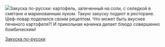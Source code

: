 <!--2025-06-18 15:43:29-->
<div class="yb">
  <div class="rss povarenok"><a href="https://www.povarenok.ru/recipes/show/182831/"><img src="https://www.povarenok.ru/data/cache/2025jun/18/40/3181665_92711-640x480.jpg"></a>Закуска по-русски: картофель, запеченный на соли, с селедкой в сметане и маринованным луком.
Такую закуску подают в ресторане. Шеф-повар поделился своим рецептом. Что может быть вкуснее печеного картофеля?! И прикольная начинка делает блюдо совершенно бомбическим! <p class="titl"><a href="https://www.povarenok.ru/recipes/show/182831/">Закуска по-русски</a></p></div>
</div>
